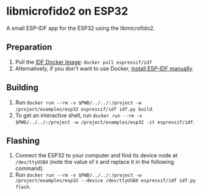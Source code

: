 # libmicrofido2 on ESP32

A small ESP-IDF app for the ESP32 using the libmicrofido2.

## Preparation

1. Pull the [IDF Docker Image](https://docs.espressif.com/projects/esp-idf/en/latest/esp32/api-guides/tools/idf-docker-image.html): `docker pull espressif/idf`
1. Alternatively, if you don't want to use Docker, [install ESP-IDF manually](https://docs.espressif.com/projects/esp-idf/en/latest/esp32/get-started/#installation).

## Building

1. Run `docker run --rm -v $PWD/../../:/project -w /project/examples/esp32 espressif/idf idf.py build`.
1. To get an interactive shell, run `docker run --rm -v $PWD/../../:/project -w /project/examples/esp32 -it espressif/idf`.

## Flashing

1. Connect the ESP32 to your computer and find its device node at `/dev/ttyUSBX` (note the value of `X` and replace it in the following command).
1. Run `docker run --rm -v $PWD/../../:/project -w /project/examples/esp32 --device /dev/ttyUSBX espressif/idf idf.py flash`.
